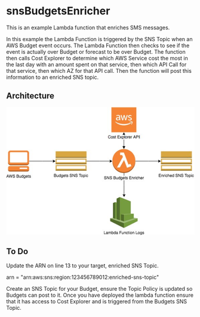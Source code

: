 # snsBudgetsEnricher

This is an example Lambda function that enriches SMS messages.

In this example the Lambda Function is triggered by the SNS Topic when an AWS Budget event occurs. The Lambda Function then checks to see if the event is actually over Budget or forecast to be over Budget. The function then calls Cost Explorer to determine which AWS Service cost the most in the last day with an amount spent on that service, then which API Call for that service, then which AZ for that API call. Then the function will post this information to an enriched SNS topic.

## Architecture

![Architecture](https://raw.githubusercontent.com/reecestart/snsBudgetsEnricher/master/SNS%20Budget%20Enricher%20Architecture.jpg)

## To Do

Update the ARN on line 13 to your target, enriched SNS Topic.

arn = "arn:aws:sns:region:123456789012:enriched-sns-topic"

Create an SNS Topic for your Budget, ensure the Topic Policy is updated so Budgets can post to it. Once you have deployed the lambda function ensure that it has access to Cost Explorer and is triggered from the Budgets SNS Topic.
